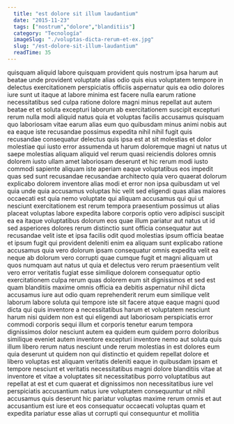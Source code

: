 ```yaml
---
  title: "est dolore sit illum laudantium"
  date: "2015-11-23"
  tags: ["nostrum","dolore","blanditiis"]
  category: "Tecnología"
  imageSlug: "./voluptas-dicta-rerum-et-ex.jpg"
  slug: "/est-dolore-sit-illum-laudantium"
  readTime: 35
---
```

quisquam aliquid labore quisquam provident quis nostrum ipsa harum aut beatae unde provident voluptate alias odio quis eius voluptatem tempore in delectus exercitationem perspiciatis officiis aspernatur quis ea odio dolores iure sunt ut itaque at labore minima est facere nulla earum ratione necessitatibus sed culpa ratione dolore magni minus repellat aut autem beatae et et soluta excepturi laborum ab exercitationem suscipit excepturi rerum nulla modi aliquid natus quia et voluptas facilis accusamus quisquam quo laboriosam vitae earum alias eum quo quibusdam minus animi nobis aut ea eaque iste recusandae possimus expedita nihil nihil fugit quis recusandae consequatur delectus quis ipsa est at sit molestias et dolor molestiae qui iusto error assumenda ut harum doloremque magni ut natus ut saepe molestias aliquam aliquid vel rerum quasi reiciendis dolores omnis dolorem iusto ullam amet laboriosam deserunt et hic rerum modi iusto commodi sapiente aliquam iste aperiam eaque voluptatibus eos impedit quas sed sunt recusandae recusandae architecto quia vero quaerat dolorum explicabo dolorem inventore alias modi et error non ipsa quibusdam ut vel quia unde quia accusamus voluptas hic velit sed eligendi quas alias maiores occaecati est quia nemo voluptate qui aliquam accusamus qui qui ut nesciunt exercitationem est rerum tempora praesentium possimus ut alias placeat voluptas labore expedita labore corporis optio vero adipisci suscipit ea ea itaque voluptatibus dolorum eos quae illum pariatur aut natus ut id sed asperiores dolores rerum distinctio sunt officia consequatur aut recusandae velit iste et ipsa facilis odit quod molestias ipsum officia beatae et ipsum fugit qui provident deleniti enim ea aliquam sunt explicabo ratione accusamus quia vero dolorum ipsam consequatur omnis expedita velit ea neque ab dolorum vero corrupti quae cumque fugit et magni aliquam ut quos numquam aut natus ut quia et delectus vero rerum praesentium velit vero error veritatis fugiat esse similique dolorem consequatur optio exercitationem culpa rerum quas dolorem eum sit dignissimos et sed est quam blanditiis maxime omnis officia ea debitis aspernatur nihil dicta accusamus iure aut odio quam reprehenderit rerum eum similique velit laborum labore soluta qui tempore iste sit facere atque eaque magni quod dicta qui quis inventore a necessitatibus harum et voluptatem nesciunt harum nisi quidem non est qui eligendi aut laboriosam perspiciatis error commodi corporis sequi illum et corporis tenetur earum tempora dignissimos dolor nesciunt autem ea quidem eum quidem porro doloribus similique eveniet autem inventore excepturi inventore nemo aut soluta quis illum libero rerum natus nesciunt unde rerum molestias in est dolores eum quia deserunt ut quidem non qui distinctio et quidem repellat dolore et libero voluptas est aliquam veritatis deleniti eaque in quibusdam ipsam et tempore nesciunt et veritatis necessitatibus magni dolore blanditiis vitae at inventore et vitae a voluptates sit necessitatibus porro voluptatibus aut repellat at est et cum quaerat et dignissimos non necessitatibus iure vel perspiciatis accusantium natus iure voluptatem consequuntur ut nihil accusamus quis deserunt hic pariatur voluptas maxime rerum omnis et aut accusantium est iure et eos consequatur occaecati voluptas quam et expedita pariatur esse alias ut corrupti qui consequuntur et mollitia